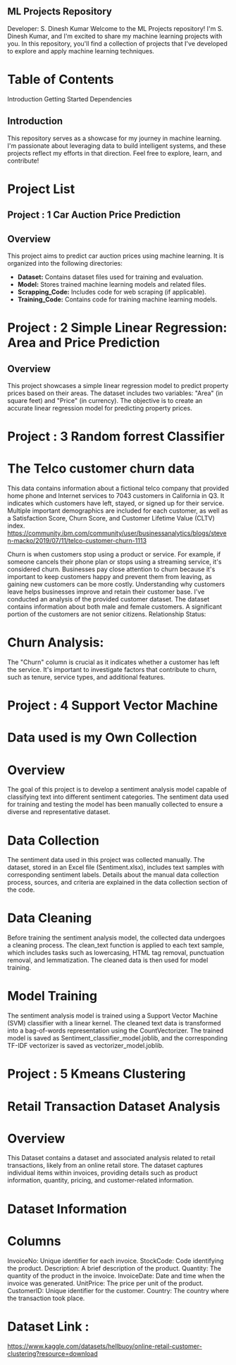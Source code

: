 ##  ML Projects Repository

Developer: S. Dinesh Kumar
Welcome to the ML Projects repository! I'm S. Dinesh Kumar, and I'm excited to share my machine learning projects with you. In this repository, you'll find a collection of projects that I've developed to explore and apply machine learning techniques.

# Table of Contents
Introduction
Getting Started
Dependencies

## Introduction
This repository serves as a showcase for my journey in machine learning. I'm passionate about leveraging data to build intelligent systems, and these projects reflect my efforts in that direction. Feel free to explore, learn, and contribute!

# Project List

## Project : 1 Car Auction Price Prediction

## Overview

This project aims to predict car auction prices using machine learning. It is organized into the following directories:

- **Dataset:** Contains dataset files used for training and evaluation.
- **Model:** Stores trained machine learning models and related files.
- **Scrapping_Code:** Includes code for web scraping (if applicable).
- **Training_Code:** Contains code for training machine learning models.

# Project : 2 Simple Linear Regression: Area and Price Prediction

## Overview

This project showcases a simple linear regression model to predict property prices based on their areas. The dataset includes two variables: "Area" (in square feet) and "Price" (in currency). The objective is to create an accurate linear regression model for predicting property prices.

# Project : 3 Random forrest Classifier

# The Telco customer churn data
This data contains information about a fictional telco company that provided home phone and Internet services to 7043 customers in California in Q3. It indicates which customers have left, stayed, or signed up for their service. Multiple important demographics are included for each customer, as well as a Satisfaction Score, Churn Score, and Customer Lifetime Value (CLTV) index. https://community.ibm.com/community/user/businessanalytics/blogs/steven-macko/2019/07/11/telco-customer-churn-1113

Churn is when customers stop using a product or service. For example, if someone cancels their phone plan or stops using a streaming service, it's considered churn. Businesses pay close attention to churn because it's important to keep customers happy and prevent them from leaving, as gaining new customers can be more costly. Understanding why customers leave helps businesses improve and retain their customer base.
I've conducted an analysis of the provided customer dataset.
The dataset contains information about both male and female customers. A significant portion of the customers are not senior citizens. Relationship Status:

# Churn Analysis:
The "Churn" column is crucial as it indicates whether a customer has left the service. It's important to investigate factors that contribute to churn, such as tenure, service types, and additional features.

# Project : 4  Support Vector Machine 
# Data used is my Own Collection 
# Overview
The goal of this project is to develop a sentiment analysis model capable of classifying text into different sentiment categories. The sentiment data used for training and testing the model has been manually collected to ensure a diverse and representative dataset. 
# Data Collection
The sentiment data used in this project was collected manually. The dataset, stored in an Excel file (Sentiment.xlsx), includes text samples with corresponding sentiment labels. Details about the manual data collection process, sources, and criteria are explained in the data collection section of the code.

# Data Cleaning
Before training the sentiment analysis model, the collected data undergoes a cleaning process. The clean_text function is applied to each text sample, which includes tasks such as lowercasing, HTML tag removal, punctuation removal, and lemmatization. The cleaned data is then used for model training.

# Model Training
The sentiment analysis model is trained using a Support Vector Machine (SVM) classifier with a linear kernel. The cleaned text data is transformed into a bag-of-words representation using the CountVectorizer. The trained model is saved as Sentiment_classifier_model.joblib, and the corresponding TF-IDF vectorizer is saved as vectorizer_model.joblib.
# Project : 5 Kmeans Clustering
# Retail Transaction Dataset Analysis
# Overview
This Dataset contains a dataset and associated analysis related to retail transactions, likely from an online retail store. The dataset captures individual items within invoices, providing details such as product information, quantity, pricing, and customer-related information.

# Dataset Information
# Columns
InvoiceNo: Unique identifier for each invoice.
StockCode: Code identifying the product.
Description: A brief description of the product.
Quantity: The quantity of the product in the invoice.
InvoiceDate: Date and time when the invoice was generated.
UnitPrice: The price per unit of the product.
CustomerID: Unique identifier for the customer.
Country: The country where the transaction took place.

# Dataset Link :
 https://www.kaggle.com/datasets/hellbuoy/online-retail-customer-clustering?resource=download

